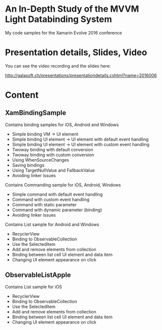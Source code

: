 # An In-Depth Study of the MVVM Light Databinding System

My code samples for the Xamarin Evolve 2016 conference

# Presentation details, Slides, Video

You can see the video recording and the slides here:

http://galasoft.ch/presentations/presentationdetails.cshtml?name=2016006

# Content

## XamBindingSample

Contains binding samples for iOS, Android and Windows

- Simple binding VM -> UI element
- Simple binding UI element -> UI element with default event handling
- Simple binding UI element -> UI element with custom event handling
- Twoway binding with default conversion
- Twoway binding with custom conversion
- Using WhenSourceChanges
- Saving bindings
- Using TargetNullValue and FallbackValue
- Avoiding linker issues

Contains Commanding sample for iOS, Android, Windows

- Simple command with default event handling
- Command with custom event handling
- Command with static parameter
- Command with dynamic parameter (binding)
- Avoiding linker issues

Contains List sample for Android and Windows

- RecyclerView
- Binding to ObservableCollection
- Use the SelectedItem
- Add and remove elements from collection
- Binding between list cell UI element and data item
- Changing UI element appearance on click

## ObservableListApple 

Contains List sample for iOS

- RecyclerView
- Binding to ObservableCollection
- Use the SelectedItem
- Add and remove elements from collection
- Binding between list cell UI element and data item
- Changing UI element appearance on click
